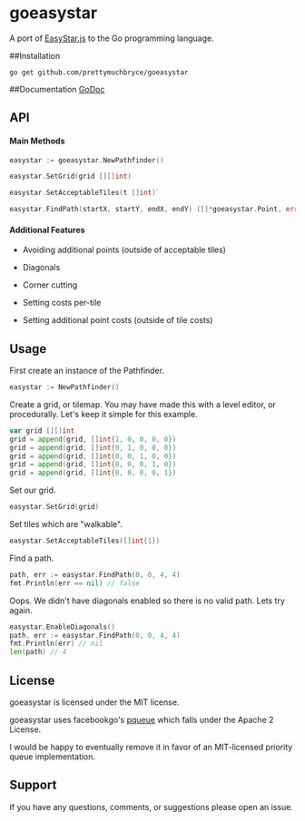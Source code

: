 # goeasystar

A port of [EasyStar.js](http://www.easystarjs.com) to the Go programming language.

##Installation
```
go get github.com/prettymuchbryce/goeasystar
```

##Documentation
[GoDoc](https://godoc.org/github.com/prettymuchbryce/goeasystar)

## API

#### Main Methods

```go
easystar := goeasystar.NewPathfinder()
```

```go
easystar.SetGrid(grid [][]int)
```

```go
easystar.SetAcceptableTiles(t []int)`
```

```go
easystar.FindPath(startX, startY, endX, endY) ([]*goeasystar.Point, error)
```

#### Additional Features

* Avoiding additional points (outside of acceptable tiles)

* Diagonals

* Corner cutting

* Setting costs per-tile

* Setting additional point costs (outside of tile costs)

## Usage

First create an instance of the Pathfinder.

```go
easystar := NewPathfinder()
```

Create a grid, or tilemap. You may have made this with a level editor, or procedurally. Let's keep it simple for this example.

```go
var grid [][]int
grid = append(grid, []int{1, 0, 0, 0, 0})
grid = append(grid, []int{0, 1, 0, 0, 0})
grid = append(grid, []int{0, 0, 1, 0, 0})
grid = append(grid, []int{0, 0, 0, 1, 0})
grid = append(grid, []int{0, 0, 0, 0, 1})
```

Set our grid.

```go
easystar.SetGrid(grid)
```

Set tiles which are "walkable".
```go
easystar.SetAcceptableTiles([]int{1})
```

Find a path.

```go
path, err := easystar.FindPath(0, 0, 4, 4)
fmt.Println(err == nil) // false
```

Oops. We didn't have diagonals enabled so there is no valid path. Lets try again.

```go
easystar.EnableDiagonals()
path, err := easystar.FindPath(0, 0, 4, 4)
fmt.Println(err) // nil
len(path) // 4
```

## License

goeasystar is licensed under the MIT license.

goeasystar uses facebookgo's [pqueue](http://www.github.com/facebookgo/pqueue) which falls under the Apache 2 License.

I would be happy to eventually remove it in favor of an MIT-licensed priority queue implementation.

## Support

If you have any questions, comments, or suggestions please open an issue.
